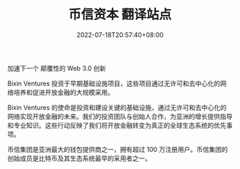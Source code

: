 ﻿---
weight: 
title: "币信资本 翻译站点"
description: "加速下一个 颠覆性的 Web 3.0 创新"
date: 2022-07-18T20:57:40+08:00
lastmod: 2022-07-18T14:57:40+08:00
draft: false
authors: ["Cindy"]
featuredImage: "bixinziben.jpg"
link: "https://bixinvc.com/"
tags: ["投资机构","币信资本 翻译站点"]
categories: ["navigation"]
navigation: ["投资机构"]
lightgallery: true
toc: true
pinned: false
recommend: false
recommend1: false
---
加速下一个 颠覆性的 Web 3.0 创新

Bixin Ventures 投资于早期基础设施项目，这些项目通过无许可和去中心化的网络培养和促进开放金融的大规模采用。

Bixin Ventures 的使命是投资和建设关键的基础设施，通过无许可和去中心化的网络实现开放金融的未来。我们的投资团队与创始人合作，为亚洲的增长提供指导和专业知识。这些行动反映了我们将开放金融转变为真正的全球生态系统的优先事项。

币信集团是亚洲最大的钱包提供商之一，拥有超过 100 万注册用户。币信集团的创始成员是比特币及其生态系统最早的采用者之一。